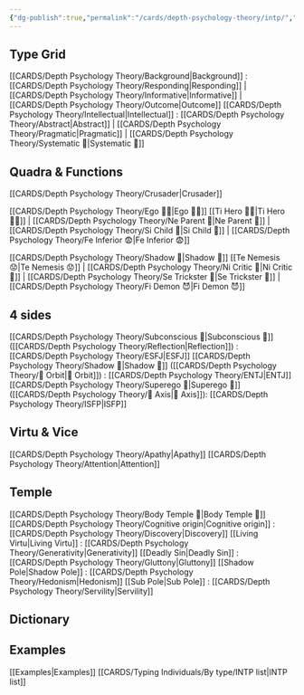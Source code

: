 ```yaml
---
{"dg-publish":true,"permalink":"/cards/depth-psychology-theory/intp/","created":"2023-01-05T15:21:02.556+01:00","updated":"2023-04-02T17:23:56.372+02:00"}
---
```


## Type Grid
[[CARDS/Depth Psychology Theory/Background\|Background]] : [[CARDS/Depth Psychology Theory/Responding\|Responding]] | [[CARDS/Depth Psychology Theory/Informative\|Informative]] | [[CARDS/Depth Psychology Theory/Outcome\|Outcome]]
[[CARDS/Depth Psychology Theory/Intellectual\|Intellectual]] : [[CARDS/Depth Psychology Theory/Abstract\|Abstract]] | [[CARDS/Depth Psychology Theory/Pragmatic\|Pragmatic]] | [[CARDS/Depth Psychology Theory/Systematic 🔧\|Systematic 🔧]]

## Quadra & Functions
[[CARDS/Depth Psychology Theory/Crusader\|Crusader]] 

[[CARDS/Depth Psychology Theory/Ego 🙋‍♂️\|Ego 🙋‍♂️]]
[[Ti Hero 🦸‍♂️\|Ti Hero 🦸‍♂️]] | [[CARDS/Depth Psychology Theory/Ne Parent 🤨\|Ne Parent 🤨]] | [[CARDS/Depth Psychology Theory/Si Child 🧒\|Si Child 🧒]] | [[CARDS/Depth Psychology Theory/Fe Inferior 😨\|Fe Inferior 😨]]

[[CARDS/Depth Psychology Theory/Shadow 👤\|Shadow 👤]] 
[[Te Nemesis 😟\|Te Nemesis 😟]] | [[CARDS/Depth Psychology Theory/Ni Critic 🤔\|Ni Critic 🤔]] | [[CARDS/Depth Psychology Theory/Se Trickster 🤡\|Se Trickster 🤡]] | [[CARDS/Depth Psychology Theory/Fi Demon 😈\|Fi Demon 😈]]

## 4 sides  
[[CARDS/Depth Psychology Theory/Subconscious 🤸\|Subconscious 🤸]] ([[CARDS/Depth Psychology Theory/Reflection\|Reflection]]) : [[CARDS/Depth Psychology Theory/ESFJ\|ESFJ]]
[[CARDS/Depth Psychology Theory/Shadow 👤\|Shadow 👤]] ([[CARDS/Depth Psychology Theory/🔄 Orbit\|🔄 Orbit]]) : [[CARDS/Depth Psychology Theory/ENTJ\|ENTJ]]
[[CARDS/Depth Psychology Theory/Superego 👹\|Superego 👹]] ([[CARDS/Depth Psychology Theory/🧲 Axis\|🧲 Axis]]):   [[CARDS/Depth Psychology Theory/ISFP\|ISFP]]

## Virtu & Vice
[[CARDS/Depth Psychology Theory/Apathy\|Apathy]] [[CARDS/Depth Psychology Theory/Attention\|Attention]] 

## Temple 
[[CARDS/Depth Psychology Theory/Body Temple 🌳\|Body Temple 🌳]]
[[CARDS/Depth Psychology Theory/Cognitive origin\|Cognitive origin]] : [[CARDS/Depth Psychology Theory/Discovery\|Discovery]]
[[Living Virtu\|Living Virtu]] : [[CARDS/Depth Psychology Theory/Generativity\|Generativity]]
[[Deadly Sin\|Deadly Sin]] : [[CARDS/Depth Psychology Theory/Gluttony\|Gluttony]]
[[Shadow Pole\|Shadow Pole]] : [[CARDS/Depth Psychology Theory/Hedonism\|Hedonism]]
[[Sub Pole\|Sub Pole]] : [[CARDS/Depth Psychology Theory/Servility\|Servility]]

## Dictionary

## Examples 
[[Examples\|Examples]] 
[[CARDS/Typing Individuals/By type/INTP list\|INTP list]]
